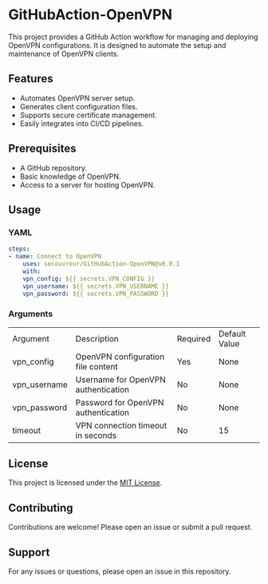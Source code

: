 # GitHubAction-OpenVPN

This project provides a GitHub Action workflow for managing and deploying OpenVPN configurations. It is designed to automate the setup and maintenance of OpenVPN clients.

## Features

- Automates OpenVPN server setup.
- Generates client configuration files.
- Supports secure certificate management.
- Easily integrates into CI/CD pipelines.

## Prerequisites

- A GitHub repository.
- Basic knowledge of OpenVPN.
- Access to a server for hosting OpenVPN.

## Usage
### YAML

```yaml
steps:
- name: Connect to OpenVPN
    uses: secouvreur/GitHubAction-OpenVPN@v0.0.1
    with:
    vpn_config: ${{ secrets.VPN_CONFIG }}
    vpn_username: ${{ secrets.VPN_USERNAME }}
    vpn_password: ${{ secrets.VPN_PASSWORD }}
```

### Arguments
<div align="center">

<table>
  <tr>
    <td>Argument</td>
    <td>Description</td>
    <td>Required</td>
    <td>Default Value</td>
  </tr>
  <tr>
    <td>vpn_config</td>
    <td>OpenVPN configuration file content</td>
    <td>Yes</td>
    <td>None</td>
  </tr>
  <tr>
    <td>vpn_username</td>
    <td>Username for OpenVPN authentication</td>
    <td>No</td>
    <td>None</td>
  </tr>
  <tr>
    <td>vpn_password</td>
    <td>Password for OpenVPN authentication</td>
    <td>No</td>
    <td>None</td>
  </tr>
  <tr>
    <td>timeout</td>
    <td>VPN connection timeout in seconds</td>
    <td>No</td>
    <td>15</td>
  </tr>
</table>

</div>

## License

This project is licensed under the [MIT License](LICENSE).

## Contributing

Contributions are welcome! Please open an issue or submit a pull request.

## Support

For any issues or questions, please open an issue in this repository.